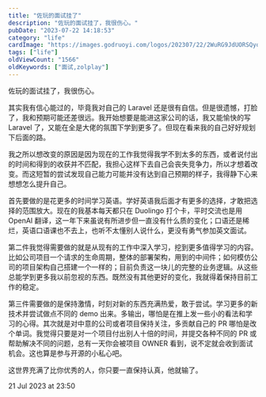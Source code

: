 ```yaml
---
title: "佐玩的面试挂了"
description: "佐玩的面试挂了，我很伤心。"
pubDate: "2023-07-22 14:18:53"
category: "life"
cardImage: "https://images.godruoyi.com/logos/202307/22/2WuRG9JdUORSQyo4MghNrfu2Kd0WR3JpLXRl7BwJ.jpeg"
tags: ["life"]
oldViewCount: "1566"
oldKeywords: ["面试,zolplay"]
---
```


佐玩的面试挂了，我很伤心。

其实我有信心能过的，毕竟我对自己的 Laravel 还是很有自信。但是很遗憾，打脸了，我和预期可能还差很远。我开始想要是能进这家公司的话，我又能愉快的写 Laravel 了，又能在全是大佬的氛围下学到更多了。但现在看来我的自己好好规划下后面的路。

我之所以想改变的原因是因为现在的工作我觉得我学不到太多的东西，或者说付出的时间和得到的收获并不匹配，我担心这样下去自己会丧失竞争力，所以才想着改变。而这短暂的尝试发现自己能力可能并没有达到自己预期的样子，我得静下心来想想怎么提升自己。

首先要做的是花更多的时间学习英语。学好英语我后面才有更多的选择，才敢把选择的范围放大。现在的我基本每天都只在 Duolingo 打个卡，平时交流也是用 OpenAI 翻译，这一年下来虽说有所进步但一直没有什么质的变化；口语还是稀烂，英语口语课也不去上，也听不太懂别人说什么，更没有勇气参加英文面试。

第二件我觉得需要做的就是从现有的工作中深入学习，挖到更多值得学习的内容。比如公司项目一个请求的生命周期，整体的部署架构，用到的中间件；如何模仿公司的项目架构自己搭建一个一样的；目前负责这一块儿的完整的业务逻辑。从这些总能学到更多我以前忽视的东西。既然没有其他更好的变化，我就得着保持目前工作的稳定。

第三件需要做的是保持激情，时刻对新的东西充满热爱，敢于尝试。学习更多的新技术并尝试做点不同的 demo 出来。多输出，哪怕是在推上发一些小的看法和学习的心得。其次就是对中意的公司或者项目保持关注，多贡献自己的 PR 哪怕是改个单词。我觉得只要是对一个项目付出别人十倍的时间，并提交各种不同的 PR 或帮助解决不同的问题，总有一天你会被项目 OWNER 看到，说不定就会收到面试机会。这也算是参与开源的小私心吧。

这世界充满了比你优秀的人，你只要一直保持认真，他就输了。

21 Jul 2023 at 23:50
